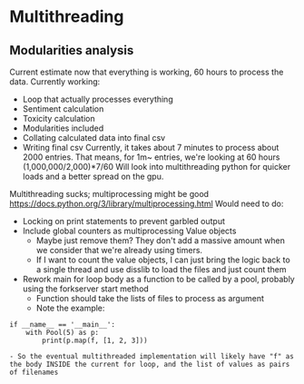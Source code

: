 # Multithreading
## Modularities analysis
Current estimate now that everything is working, 60 hours to process the data.
Currently working:
- Loop that actually processes everything
- Sentiment calculation
- Toxicity calculation
- Modularities included
- Collating calculated data into final csv
- Writing final csv
Currently, it takes about 7 minutes to process about 2000 entries. That means, for 1m~ entries, we're looking at 60 hours (1,000,000/2,000)*7/60
Will look into multithreading python for quicker loads and a better spread on the gpu.

Multithreading sucks; multiprocessing might be good
https://docs.python.org/3/library/multiprocessing.html
Would need to do:
- Locking on print statements to prevent garbled output
- Include global counters as multiprocessing Value objects
    - Maybe just remove them? They don't add a massive amount when we consider that we're already using timers.
    - If I want to count the value objects, I can just bring the logic back to a single thread and use disslib to load the files and just count them
- Rework main for loop body as a function to be called by a pool, probably using the forkserver start method
    - Function should take the lists of files to process as argument
    - Note the example:
```
if __name__ == '__main__':
    with Pool(5) as p:
        print(p.map(f, [1, 2, 3]))
```
    - So the eventual multithreaded implementation will likely have "f" as the body INSIDE the current for loop, and the list of values as pairs of filenames